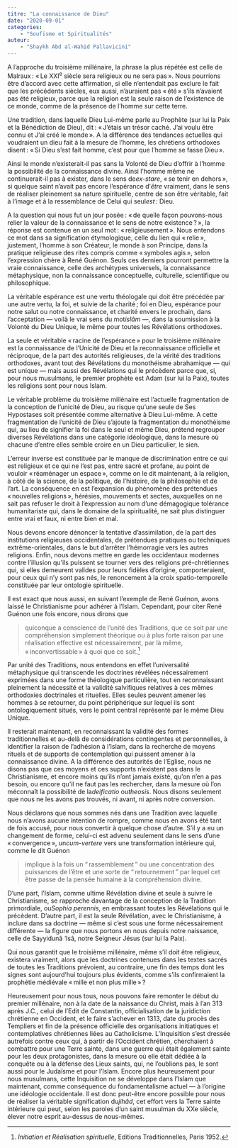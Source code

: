 ```yaml
---
titre: "La connaissance de Dieu"
date: "2020-09-01"
categories: 
	- "Soufisme et Spiritualités"
auteur: 
	- "Shaykh Abd al-Wahid Pallavicini"
---
```


A l’approche du troisième millénaire, la phrase la plus répétée est celle de Malraux&#8239;: «&#8239;Le XXI<sup>e</sup> siècle sera religieux ou ne sera pas&#8239;». Nous pourrions être d’accord avec cette affirmation, si elle n’entendait pas exclure le fait que les précédents siècles, eux aussi, n’auraient pas «&#8239;été&#8239;» s’ils n’avaient pas été religieux, parce que la religion est la seule raison de l’existence de ce monde, comme de la présence de l’homme sur cette terre.

Une tradition, dans laquelle Dieu Lui-même parle au Prophète (sur lui la Paix et la Bénédiction de Dieu), dit&#8239;: «&#8239;J’étais un trésor caché. J’ai voulu être connu et J’ai créé le monde&#8239;». A la différence des tendances actuelles qui voudraient un dieu fait à la mesure de l’homme, les chrétiens orthodoxes disent&#8239;: «&#8239;Si Dieu s’est fait homme, c’est pour que l’homme se fasse Dieu&#8239;».

Ainsi le monde n’existerait-il pas sans la Volonté de Dieu d’offrir à l’homme la possibilité de la connaissance divine. Ainsi l’homme même ne continuerait-il pas à exister, dans le sens de*ex-stare*, «&#8239;se tenir en dehors&#8239;», si quelque saint n’avait pas encore l’espérance d’*être* vraiment, dans le sens de réaliser pleinement sa nature spirituelle, centre de son être véritable, fait à l’image et à la ressemblance de Celui qui seul*est&#8239;:* Dieu.

A la question qui nous fut un jour posée&#8239;: «&#8239;de quelle façon pouvons-nous relier la valeur de la connaissance et le sens de notre existence&#8239;?&#8239;», la réponse est contenue en un seul mot&#8239;: «&#8239;religieusement&#8239;». Nous entendons ce mot dans sa signification étymologique, celle du lien qui «&#8239;relie&#8239;», justement, l’homme à son Créateur, le monde à son Principe, dans la pratique religieuse des rites compris comme «&#8239;symboles agis&#8239;», selon l’expression chère à René Guénon. Seuls ces derniers pourront permettre la vraie connaissance, celle des archétypes universels, la connaissance métaphysique, non la connaissance conceptuelle, culturelle, scientifique ou philosophique.

La véritable espérance est une vertu théologale qui doit être précédée par une autre vertu, la foi, et suivie de la charité&#8239;; foi en Dieu, espérance pour notre salut ou notre connaissance, et charité envers le prochain, dans l’acceptation — voilà le vrai sens du mot*islâm* —, dans la soumission à la Volonté du Dieu Unique, le même pour toutes les Révélations orthodoxes.

La seule et véritable «&#8239;racine de l’espérance&#8239;» pour le troisième millénaire est la connaissance de l’Unicité de Dieu et la reconnaissance officielle et réciproque, de la part des autorités religieuses, de la vérité des traditions orthodoxes, avant tout des Révélations du monothéisme abrahamique — qui est unique — mais aussi des Révélations qui le précèdent parce que, si, pour nous musulmans, le premier prophète est Adam (sur lui la Paix), toutes les religions sont pour nous Islam.

Le véritable problème du troisième millénaire est l’actuelle fragmentation de la conception de l’unicité de Dieu, au risque qu’une seule de Ses Hypostases soit présentée comme alternative à Dieu Lui-même. A cette fragmentation de l’unicité de Dieu s’ajoute la fragmentation du monothéisme qui, au lieu de signifier la foi dans le seul et même Dieu, prétend regrouper diverses Révélations dans une catégorie idéologique, dans la mesure où chacune d’entre elles semble croire en un Dieu particulier, le sien.

L’erreur inverse est constituée par le manque de discrimination entre ce qui est religieux et ce qui ne l’est pas, entre sacré et profane, au point de vouloir «&#8239;réaménager un espace&#8239;», comme on le dit maintenant, à la religion, à côté de la science, de la politique, de l’histoire, de la philosophie et de l’art. La conséquence en est l’expansion du phénomène des prétendues «&#8239;nouvelles religions&#8239;», hérésies, mouvements et sectes, auxquelles on ne sait pas refuser le droit à l’expression au nom d’une démagogique tolérance humanitariste qui, dans le domaine de la spiritualité, ne sait plus distinguer entre vrai et faux, ni entre bien et mal.

Nous devons encore dénoncer la tentative d’assimilation, de la part des institutions religieuses occidentales, de prétendues pratiques ou techniques extrême-orientales, dans le but d’arrêter l’hémorragie vers les autres religions. Enfin, nous devons mettre en garde les occidentaux modernes contre l’illusion qu’ils puissent se tourner vers des religions pré-chrétiennes qui, si elles demeurent valides pour leurs fidèles d’origine, comporteraient, pour ceux qui n’y sont pas nés, le renoncement à la croix spatio-temporelle constituée par leur ontologie spirituelle.

Il est exact que nous aussi, en suivant l’exemple de René Guénon, avons laissé le Christianisme pour adhérer à l’Islam. Cependant, pour citer René Guénon une fois encore, nous dirons que 
> quiconque a conscience de l’unité des Traditions, que ce soit par une compréhension simplement théorique ou à plus forte raison par une réalisation effective est nécessairement, par là même, «&#8239;inconvertissable&#8239;» à quoi que ce soit.[^1]

Par unité des Traditions, nous entendons en effet l’universalité métaphysique qui transcende les doctrines révélées nécessairement exprimées dans une forme théologique particulière, tout en reconnaissant pleinement la nécessité et la validité salvifiques relatives à ces mêmes orthodoxies doctrinales et rituelles. Elles seules peuvent amener les hommes à se retourner, du point périphérique sur lequel ils sont ontologiquement situés, vers le point central représenté par le même Dieu Unique.

Il resterait maintenant, en reconnaissant la validité des formes traditionnelles et au-delà de considérations contingentes et personnelles, à identifier la raison de l’adhésion à l’Islam, dans la recherche de moyens rituels et de supports de contemplation qui puissent amener à la connaissance divine. A la différence des autorités de l’Eglise, nous ne disons pas que ces moyens et ces supports n’existent pas dans le Christianisme, et encore moins qu’ils n’ont jamais existé, qu’on n’en a pas besoin, ou encore qu’il ne faut pas les rechercher, dans la mesure où l’on méconnaît la possibilité de la*deificatio* ou*theosis*. Nous disons seulement que nous ne les avons pas trouvés, ni avant, ni après notre conversion.

Nous déclarons que nous sommes nés dans une Tradition avec laquelle nous n’avons aucune intention de rompre, comme nous en avons été tant de fois accusé, pour nous convertir à quelque chose d’autre. S’il y a eu un changement de forme, celui-ci est advenu seulement dans le sens d’une «&#8239;convergence&#8239;», un*cum-vertere* vers une transformation intérieure qui, comme le dit Guénon
> implique à la fois un “&#8239;rassemblement&#8239;” ou une concentration des puissances de l’être et une sorte de “&#8239;retournement&#8239;” par lequel cet être passe de la pensée humaine à la compréhension divine.

D’une part, l’Islam, comme ultime Révélation divine et seule à suivre le Christianisme, se rapproche davantage de la conception de la Tradition primordiale, ou*Sophia perennis*, en embrassant toutes les Révélations qui le précèdent. D’autre part, il est la seule Révélation, avec le Christianisme, à inclure dans sa doctrine — même si c’est sous une forme nécessairement différente — la figure que nous portons en nous depuis notre naissance, celle de Sayyidunâ ‘Isâ, notre Seigneur Jésus (sur lui la Paix).

Qui nous garantit que le troisième millénaire, même s’il doit être religieux, existera vraiment, alors que les doctrines contenues dans les textes sacrés de toutes les Traditions prévoient, au contraire, une fin des temps dont les signes sont aujourd’hui toujours plus évidents, comme s’ils confirmaient la prophétie médiévale «&#8239;mille et non plus mille&#8239;»&#8239;? 

Heureusement pour nous tous, nous pouvons faire remonter le début du premier millénaire, non à la date de la naissance du Christ, mais à l’an 313 après J.C., celui de l’Edit de Constantin, officialisation de la juridiction chrétienne en Occident, et le faire s’achever en 1313, date du procès des Templiers et fin de la présence officielle des organisations initiatiques et contemplatives chrétiennes liées au Catholicisme. L’Inquisition s’est dressée autrefois contre ceux qui, à partir de l’Occident chrétien, cherchaient à combattre pour une Terre sainte, dans une guerre qui était également sainte pour les deux protagonistes, dans la mesure où elle était dédiée à la conquête ou à la défense des Lieux saints, qui, ne l’oublions pas, le sont aussi pour le Judaïsme et pour l’Islam. Encore plus heureusement pour nous musulmans, cette Inquisition ne se développe dans l’Islam que maintenant, comme conséquence du fondamentalisme actuel — à l’origine une idéologie occidentale. Il est donc peut-être encore possible pour nous de réaliser la véritable signification du*jihâd*, cet effort vers la Terre sainte intérieure qui peut, selon les paroles d’un saint musulman du XXe siècle, élever notre esprit au-dessus de nous-mêmes.

[^1]:  *Initiation et Réalisation spirituelle*, Editions Traditionnelles, Paris 1952.
